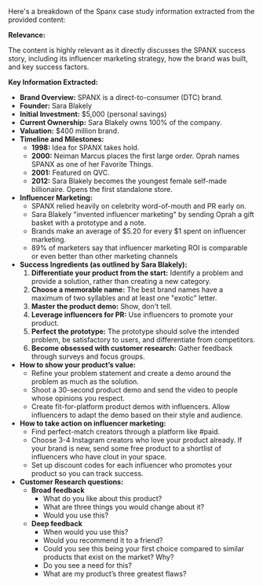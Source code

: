 Here's a breakdown of the Spanx case study information extracted from the provided content:

**Relevance:**

The content is highly relevant as it directly discusses the SPANX success story, including its influencer marketing strategy, how the brand was built, and key success factors.

**Key Information Extracted:**

*   **Brand Overview:** SPANX is a direct-to-consumer (DTC) brand.
*   **Founder:** Sara Blakely
*   **Initial Investment:** $5,000 (personal savings)
*   **Current Ownership:** Sara Blakely owns 100% of the company.
*   **Valuation:** $400 million brand.
*   **Timeline and Milestones:**
    *   **1998:** Idea for SPANX takes hold.
    *   **2000:** Neiman Marcus places the first large order. Oprah names SPANX as one of her Favorite Things.
    *   **2001:** Featured on QVC.
    *   **2012:** Sara Blakely becomes the youngest female self-made billionaire. Opens the first standalone store.
*   **Influencer Marketing:**
    *   SPANX relied heavily on celebrity word-of-mouth and PR early on.
    *   Sara Blakely "invented influencer marketing" by sending Oprah a gift basket with a prototype and a note.
    *   Brands make an average of $5.20 for every $1 spent on influencer marketing.
    *   89% of marketers say that influencer marketing ROI is comparable or even better than other marketing channels
*   **Success Ingredients (as outlined by Sara Blakely):**
    1.  **Differentiate your product from the start:** Identify a problem and provide a solution, rather than creating a new category.
    2.  **Choose a memorable name:** The best brand names have a maximum of two syllables and at least one "exotic" letter.
    3.  **Master the product demo:** Show, don't tell.
    4.  **Leverage influencers for PR:** Use influencers to promote your product.
    5.  **Perfect the prototype:** The prototype should solve the intended problem, be satisfactory to users, and differentiate from competitors.
    6.  **Become obsessed with customer research:** Gather feedback through surveys and focus groups.
*   **How to show your product’s value:**
    *   Refine your problem statement and create a demo around the problem as much as the solution.
    *   Shoot a 30-second product demo and send the video to people whose opinions you respect.
    *   Create fit-for-platform product demos with influencers. Allow influencers to adapt the demo based on their style and audience.
*   **How to take action on influencer marketing:**
    *   Find perfect-match creators through a platform like #paid.
    *   Choose 3-4 Instagram creators who love your product already. If your brand is new, send some free product to a shortlist of influencers who have clout in your space.
    *   Set up discount codes for each influencer who promotes your product so you can track success.
*   **Customer Research questions:**
    *   **Broad feedback**
        *   What do you like about this product?
        *   What are three things you would change about it?
        *   Would you use this?
    *   **Deep feedback**
        *   When would you use this?
        *   Would you recommend it to a friend?
        *   Could you see this being your first choice compared to similar products that exist on the market? Why?
        *   Do you see a need for this?
        *   What are my product’s three greatest flaws?

